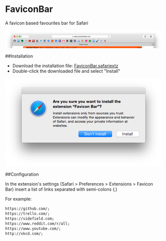 # FaviconBar
A favicon based favourites bar for Safari

![](img/screenshot.png)

##Installation

- Download the installation file: [FaviconBar.safariextz](https://github.com/umfana/FaviconBar/raw/master/FaviconBar.safariextz)
- Double-click the downloaded file and select "Install"

![](img/install.png)

##Configuration

In the extension's settings (Safari > Preferences > Extensions > Favicon Bar) insert a list of links separated with semi-colons (;)

For example:

```
https://github.com/;
https://trello.com/;
https://sidefield.com;
https://www.reddit.com/r/all;
https://www.youtube.com/;
http://xkcd.com/;
```